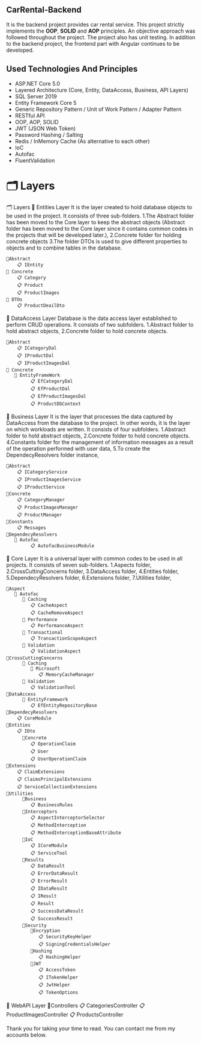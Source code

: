 ## CarRental-Backend
It is the backend project provides car rental service.
This project strictly implements the **OOP**, **SOLID** and **AOP** principles. An objective approach was followed throughout the project. The project also has unit testing.
In addition to the backend project, the frontend part with Angular continues to be developed.

## Used Technologies And Principles
- ASP.NET Core 5.0
- Layered Architecture (Core, Entity, DataAccess, Business, API Layers)
- SQL Server 2019
- Entity Framework Core 5
- Generic Repository Pattern / Unit of Work Pattern / Adapter Pattern
- RESTful API
- OOP, AOP, SOLID
- JWT (JSON Web Token)
- Password Hashing / Salting
- Redis / InMemory Cache (As alternative to each other)
- IoC
- Autofac
- FluentValidation

# 🗂️ Layers

🗂️ Layers
📁 Entities Layer
It is the layer created to hold database objects to be used in the project.
It consists of three sub-folders.
  1.The Abstract folder has been moved to the Core layer to keep the abstract objects (Abstract folder has been moved to the Core layer since it contains common codes in the projects that will be developed later.),
  2.Concrete folder for holding concrete objects
  3.The folder DTOs is used to give different properties to objects and to combine tables in the database.

    📂Abstract
        📋 IEntity
    📂 Concrete
        📋 Category
        📋 Product
        📋 ProductImages
    📂 DTOs
        📋 ProductDeailDto

📁 DataAccess Layer
Database is the data access layer established to perform CRUD operations.
It consists of two subfolders.
  1.Abstract folder to hold abstract objects,
  2.Concrete folder to hold concrete objects.


    📂Abstract
        📋 ICategoryDal
        📋 IProductDal
        📋 IProductImagesDal
    📂 Concrete
       📂 EntityFrameWork
             📋 EfCategoryDal
             📋 EfProductDal
             📋 EfProductImagesDal
             📋 ProductDbContext

📁 Business Layer
It is the layer that processes the data captured by DataAccess from the database to the project. In other words, it is the layer on which workloads are written. It consists of four subfolders.
  1.Abstract folder to hold abstract objects,
  2.Concrete folder to hold concrete objects.
  4.Constants folder for the management of information messages as a result of the operation performed with user data,
  5.To create the DependecyResolvers folder instance,


    📂Abstract
        📋 ICategoryService
        📋 IProductImagesService
        📋 IProductService
    📂Concrete
        📋 CategoryManager
        📋 ProductImagesManager
        📋 ProductManager
    📂Constants
        📋 Messages
    📂DependecyResolvers
       📂 Autofac
             📋 AutofacBusinessModule

📁 Core Layer
It is a universal layer with common codes to be used in all projects.
It consists of seven sub-folders.
  1.Aspects folder,
  2.CrossCuttingConcerns folder,
  3.DataAccess folder,
  4.Entities folder,
  5.DependecyResolvers folder,
  6.Extensions folder,
  7.Utilities folder,


    📂Aspect
       📂 Autofac
          📂 Caching
             📋 CacheAspect
             📋 CacheRemoveAspect
          📂 Performance
             📋 PerformanceAspect
          📂 Transactional
             📋 TransactionScopeAspect
          📂 Validation
             📋 ValidationAspect
    📂CrossCuttingConcerns
          📂 Caching
             📂 Microsoft
                📋 MemoryCacheManager
          📂 Validation
             📋 ValidationTool
    📂DataAccess
          📂 EntityFramework
             📋 EfEntityRepositoryBase
    📂DependecyResolvers
        📋 CoreModule
    📂Entities
        📋 IDto
          📂Concrete
             📋 OperationClaim
             📋 User
             📋 UserOperationClaim
    📂Extensions
        📋 ClaimExtensions
        📋 ClaimsPrincipalExtensions
        📋 ServiceCollectionExtensions
    📂Utilities
          📂Business
             📋 BusinessRules
          📂Interceptors
             📋 AspectInterceptorSelector
             📋 MethodInterception
             📋 MethodInterceptionBaseAttribute
          📂IoC
             📋 ICoreModule
             📋 ServiceTool
          📂Results
             📋 DataResult
             📋 ErrorDataResult
             📋 ErrorResult
             📋 IDataResult
             📋 IResult
             📋 Result
             📋 SuccessDataResult
             📋 SuccessResult
          📂Security
             📂Encryption
                📋 SecurityKeyHelper
                📋 SigningCredentialsHelper
             📂Hashing
                📋 HashingHelper
             📂JWT
                📋 AccessToken
                📋 ITokenHelper
                📋 JwtHelper
                📋 TokenOptions

📁 WebAPI Layer
    📂Controllers
        📋 CategoriesController
        📋 ProductImagesController
        📋 ProductsController

Thank you for taking your time to read. You can contact me from my accounts below.
